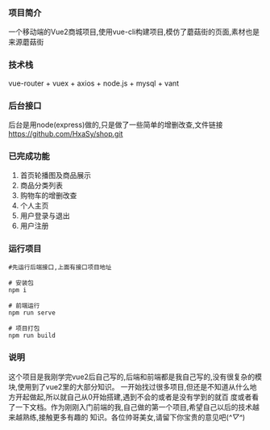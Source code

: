 ### 项目简介
一个移动端的Vue2商城项目,使用vue-cli构建项目,模仿了蘑菇街的页面,素材也是来源蘑菇街

### 技术栈
vue-router + vuex + axios + node.js + mysql + vant

### 后台接口
后台是用node(express)做的,只是做了一些简单的增删改查,文件链接
https://github.com/HxaSy/shop.git

### 已完成功能
1. 首页轮播图及商品展示
2. 商品分类列表
3. 购物车的增删改查
4. 个人主页
5. 用户登录与退出
6. 用户注册

### 运行项目
```
#先运行后端接口,上面有接口项目地址

# 安装包
npm i

# 前端运行
npm run serve

# 项目打包
npm run build
```

### 说明
这个项目是我刚学完vue2后自己写的,后端和前端都是我自己写的,没有很复杂的模块,使用到了vue2里的大部分知识。
一开始找过很多项目,但还是不知道从什么地方开起做起,所以就自己从0开始搭建,遇到不会的或者是没有学到的就百
度或者看了一下文档。作为刚刚入门前端的我,自己做的第一个项目,希望自己以后的技术越来越熟练,接触更多有趣的
知识。各位帅哥美女,请留下你宝贵的意见吧(*^▽^*)
